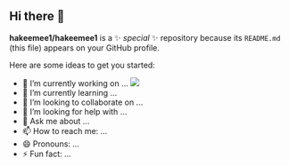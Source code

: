 ## Hi there 👋

**hakeemee1/hakeemee1** is a ✨ _special_ ✨ repository because its `README.md` (this file) appears on your GitHub profile.

Here are some ideas to get you started:

- 🔭 I’m currently working on ... <img src="{Badge	URL
	https://img.shields.io/badge/Codecov-F01F7A?style=for-the-badge&logo=Codecov&logoColor=white
	https://img.shields.io/badge/Google%20Analytics-E37400?style=for-the-badge&logo=google%20analytics&logoColor=white
	https://img.shields.io/badge/Homarr-FA5252?style=for-the-badge&logo=homarr&logoColor=white
	https://img.shields.io/badge/hotjar-FD3A5C?style=for-the-badge&logo=hotjar&logoColor=white
	https://img.shields.io/badge/Kibana-005571?style=for-the-badge&logo=Kibana&logoColor=white
	https://img.shields.io/badge/Matomo-3152A0?style=for-the-badge&logo=Matomo&logoColor=white
	https://img.shields.io/badge/Sonarqube-5190cf?style=for-the-badge&logo=sonarqube&logoColor=white
	https://img.shields.io/badge/Tableau-E97627?style=for-the-badge&logo=Tableau&logoColor=white
	https://img.shields.io/badge/WakaTime-000000?style=for-the-badge&logo=WakaTime&logoColor=white}" />
- 🌱 I’m currently learning ...
- 👯 I’m looking to collaborate on ...
- 🤔 I’m looking for help with ...
- 💬 Ask me about ...
- 📫 How to reach me: ...
- 😄 Pronouns: ...
- ⚡ Fun fact: ...
